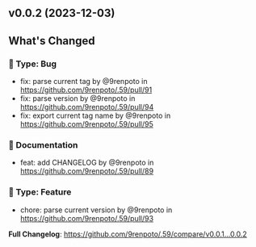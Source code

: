 ## v0.0.2 (2023-12-03)
<!-- Release notes generated using configuration in .github/release.yml at main -->

## What's Changed
### :bug: Type: Bug
* fix: parse current tag by @9renpoto in https://github.com/9renpoto/.59/pull/91
* fix: parse version by @9renpoto in https://github.com/9renpoto/.59/pull/94
* fix: export current tag name by @9renpoto in https://github.com/9renpoto/.59/pull/95
### :memo: Documentation
* feat: add CHANGELOG by @9renpoto in https://github.com/9renpoto/.59/pull/89
### :rocket: Type: Feature
* chore: parse current version by @9renpoto in https://github.com/9renpoto/.59/pull/93


**Full Changelog**: https://github.com/9renpoto/.59/compare/v0.0.1...0.0.2
